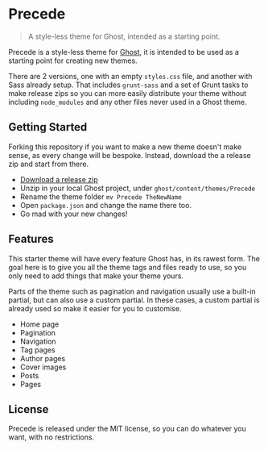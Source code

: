 # Precede

> A style-less theme for Ghost, intended as a starting point.

Precede is a style-less theme for [Ghost](https://github.com/TryGhost/Ghost), it is intended to be used as a starting point for creating new themes.

There are 2 versions, one with an empty `styles.css` file, and another with Sass already setup. That includes `grunt-sass` and a set of Grunt tasks to make release zips so you can more easily distribute your theme without including `node_modules` and any other files never used in a Ghost theme.

## Getting Started

Forking this repository if you want to make a new theme doesn't make sense, as every change will be bespoke. Instead, download the a release zip and start from there.

- [Download a release zip](https://github.com/PaulAdamDavis/Precede/releases)
- Unzip in your local Ghost project, under `ghost/content/themes/Precede`
- Rename the theme folder `mv Precede TheNewName`
- Open `package.json` and change the name there too.
- Go mad with your new changes!

## Features

This starter theme will have every feature Ghost has, in its rawest form. The goal here is to give you all the theme tags and files ready to use, so you only need to add things that make your theme yours.

Parts of the theme such as pagination and navigation usually use a built-in partial, but can also use a custom partial. In these cases, a custom partial is already used so make it easier for you to customise.

- Home page
- Pagination
- Navigation
- Tag pages
- Author pages
- Cover images
- Posts
- Pages

## License

Precede is released under the MIT license, so you can do whatever you want, with no restrictions.